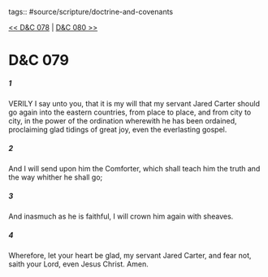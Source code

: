 tags:: #source/scripture/doctrine-and-covenants

[<< D&C 078](source/scripture/doctrine-and-covenants/D&C_078.md) | [D&C 080 >>](source/scripture/doctrine-and-covenants/D&C_080.md)

# D&C 079

##### 1

VERILY I say unto you, that it is my will that my servant Jared Carter should go again into the eastern countries, from place to place, and from city to city, in the power of the ordination wherewith he has been ordained, proclaiming glad tidings of great joy, even the everlasting gospel.

##### 2

And I will send upon him the Comforter, which shall teach him the truth and the way whither he shall go;

##### 3

And inasmuch as he is faithful, I will crown him again with sheaves.

##### 4

Wherefore, let your heart be glad, my servant Jared Carter, and fear not, saith your Lord, even Jesus Christ. Amen.
